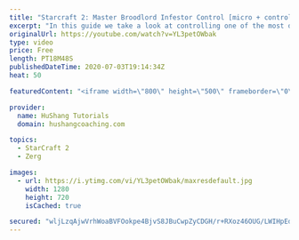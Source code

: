 ```yaml
---
title: "Starcraft 2: Master Broodlord Infestor Control [micro + control groups & more]"
excerpt: "In this guide we take a look at controlling one of the most difficult compositions in Starcraft2: broodlord infestor + friends. I will be showing you how to set up your control groups as a beginner or advanced level player, how to micro this complex army & some extra awesome tips along the way ;)  #Starcraft"
originalUrl: https://youtube.com/watch?v=YL3petOWbak
type: video
price: Free
length: PT18M48S
publishedDateTime: 2020-07-03T19:14:34Z
heat: 50

featuredContent: "<iframe width=\"800\" height=\"500\" frameborder=\"0\" src=\"https://www.youtube.com/embed/YL3petOWbak\" allow=\"accelerometer; autoplay; encrypted-media; gyroscope; picture-in-picture\" allowfullscreen></iframe>"

provider:
  name: HuShang Tutorials
  domain: hushangcoaching.com

topics:
  - StarCraft 2
  - Zerg

images:
  - url: https://i.ytimg.com/vi/YL3petOWbak/maxresdefault.jpg
    width: 1280
    height: 720
    isCached: true

secured: "wljLzqAjwVrhWoaBVFOokpe4BjvS8JBuCwpZyCDGH/r+RXoz46OUG/LWIHpEdlc0dzZBTEKWrgVrFj99zdsB2OUcje8Tj5Lq6hHCOo1lsGMtW+pHMCtf7h6nUIdy3OqiMUv/vQySLiWxzS0qG6dyQHHxxKJqKtY+um2rfltP6R9KmmZNHuOGDPEliYFIPN5Yd8KhC4dPvhxIF5RV9yVemGD4FXSVxlRxhpigsuyc4Ciz3OpX4d8r+sKUPp4tSjNxS9PmBW48Cj7QmmnIob5086KJt1K1FjgBTDU14xNDTq0d/q5PYhgStZI7axMuupjznflG3ko/IYllAswi7m3R5UkXXxmSu4mfwZGBkboN/PZYD8GvsjCdv2W7+hRre2BuH4yOVhzviVjTTp6t8X1rmHX8yrC5KClHMIsaScZN4ZE=;dfa+NwZvtsybJiPofERPiA=="
---
```


